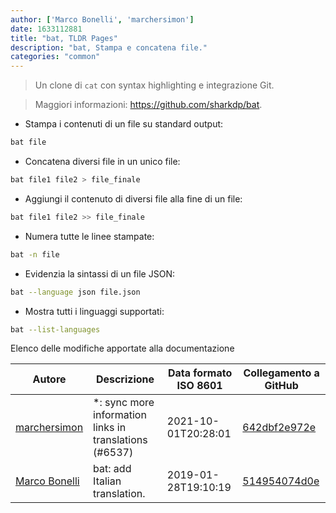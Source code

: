 ```yaml
---
author: ['Marco Bonelli', 'marchersimon']
date: 1633112881
title: "bat, TLDR Pages"
description: "bat, Stampa e concatena file."
categories: "common"
---
```

> Un clone di `cat` con syntax highlighting e integrazione Git.

> Maggiori informazioni: <https://github.com/sharkdp/bat>.

- Stampa i contenuti di un file su standard output:

```bash
bat file
```

- Concatena diversi file in un unico file:

```bash
bat file1 file2 > file_finale
```

- Aggiungi il contenuto di diversi file alla fine di un file:

```bash
bat file1 file2 >> file_finale
```

- Numera tutte le linee stampate:

```bash
bat -n file
```

- Evidenzia la sintassi di un file JSON:

```bash
bat --language json file.json
```

- Mostra tutti i linguaggi supportati:

```bash
bat --list-languages
```
Elenco delle modifiche apportate alla documentazione


Autore | Descrizione | Data formato ISO 8601 | Collegamento a GitHub
------|-----|-----|-----
[marchersimon](mailto:50295997+marchersimon@users.noreply.github.com) | *: sync more information links in translations (#6537) | 2021-10-01T20:28:01 | [642dbf2e972e](https://github.com/tldr-pages/tldr/commit/642dbf2e972e388fab8c84ba3b4685fb862b6454)
[Marco Bonelli](mailto:mb5.marcob@gmail.com) | bat: add Italian translation. | 2019-01-28T19:10:19 | [514954074d0e](https://github.com/tldr-pages/tldr/commit/514954074d0e973e7bbbccc4616c8fe162928db6)

